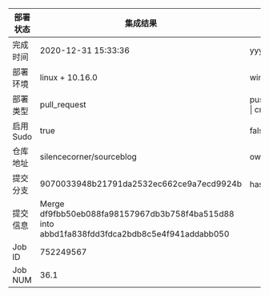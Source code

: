 部署状态 | 集成结果 | 参考值
---|---|---
完成时间 | 2020-12-31 15:33:36 | yyyy-mm-dd hh:mm:ss
部署环境 | linux + 10.16.0 | window \| linux + stable
部署类型 | pull_request | push \| pull_request \| api \| cron
启用Sudo | true | false \| true
仓库地址 | silencecorner/sourceblog | owner_name/repo_name
提交分支 | 9070033948b21791da2532ec662ce9a7ecd9924b | hash 16位
提交信息 | Merge df9fbb50eb088fa98157967db3b758f4ba515d88 into abbd1fa838fdd3fdca2bdb8c5e4f941addabb050 |
Job ID   | 752249567 |
Job NUM  | 36.1 |
